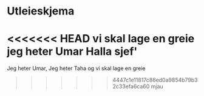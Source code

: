 # Utleieskjema
<<<<<<< HEAD
vi skal lage en greie
jeg heter Umar
Halla sjef'
=======
Jeg heter Umar, 
Jeg heter Taha
og vi skal lage en greie
>>>>>>> 4447c1e11817c86ed0a9854b79b32c33efa6ca60
mjau
